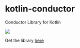 # kotlin-conductor
Conductor Library for Kotlin

[![](https://jitpack.io/v/LTMezzari/view-loader.svg)](https://jitpack.io/#LTMezzari/kotlin-conductor)

Get the library [here](https://jitpack.io/#LTMezzari/kotlin-conductor)
